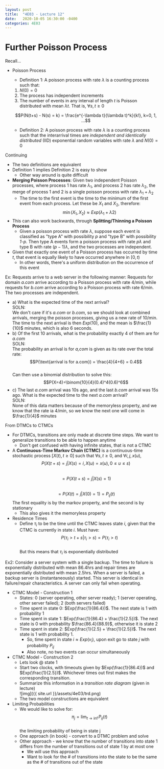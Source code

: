 ```yaml
---
layout: post
title:  "4E03 - Lecture 12"
date:   2020-10-05 16:30:00 -0400
categories: 4E03
---
```


Further Poisson Process
===

Recall...
- Poisson Process
    - Definition 1: A poisson process with rate $\lambda$ is a counting process such that:
    1. $N(0) = 0$
    2. The process has independent increments
    3. The number of events in any interval of length *t* is Poisson distributed with mean $\lambda t$. That is, $\forall s, t \geq 0$  

    $$P(N(t+s) - N(s) = k) = \frac{e^{-\lambda t}(\lambda t)^k}{k!}, k=0, 1, ...$$

    - Definition 2: A poisson process with rate $\lambda$ is a counting process such that the interarrival times are *independent and identically distributed* (IID) exponential random variables with rate $\lambda$ and $N(0) = 0$

Continuing
- The two definitions are equivalent
- Definition 1 implies Definition 2 is easy to show
    - Other way around is quite difficult
- **Merging Poisson Processes**: Given two independent Poisson processes, where process 1 has rate $\lambda_1$, and process 2 has rate $\lambda_2$, the merge of process 1 and 2 is a single poisson process with rate $\lambda_1 + \lambda_2$
    - The time to the first event is the time to the minimum of the first event from each process. Let these be $X_1$ and $X_2$, therefore:  
    $$\min(X_1,X_2) \approx Exp(\lambda_1 + \lambda2)$$
- This can also work backwards, through **Splitting/Thinning a Poisson Process**
    - Given a poisson process with rate $\lambda$, suppose each event is classified as "type A" with possibility *p* and "type B" with possibility *1-p*. Then type A events form a poisson process with rate $p\lambda$ and type B with rate $(p-1)\lambda$, and the two processes are independent.
- Given that exactly one event of a Poisson process has occurred by time *t*, that event is equally likely to have occurred anywhere in $[0, t)$
    - In other words, there's a uniform distribution on the occurrence of this event

Ex: Requests arrive to a web server in the following manner: Requests for domain *a.com* arrive according to a Poisson process with rate 4/min, while requests for *b.com* arrive according to a Poisson process with rate 6/min. The two processes are independent.
- a) What is the expected time of the next arrival?  
SOLN:  
We don't care if it's *a.com* or *b.com*, so we should look at combined arrivals, merging the poisson processes, giving us a new rate of 10/min.  
The time to the next arrival is then $Exp(10)$, and the mean is $\frac{1}{10}$ minutes, which is also 6 seconds.
- b) Of the first 10 arrivals, what is the probability exactly 4 of them are for *a.com*  
SOLN:  
The probability an arrival is for *a,com* is given as its rate over the total rate:  
$$P(\text{arrival is for a.com}) = \frac{4}{4+6} = 0.4$$  
Can then use a binomial distribution to solve this:  
$$P(X=4)=\binom{10}{4}(0.4)^4(0.6)^6$$  
- c) The last *a.com* arrival was 10s ago, and the last *b.com* arrival was 15s ago. What is the expected time to the next *a.com* arrival?  
SOLN:  
None of this data matters because of the memoryless property, and we know that the rate ia 4/min, so we know the next one will come in $\frac{1}{4}$ minutes

From DTMCs to CTMCs
- For DTMCs, transitions are only made at discrete time steps. We want to generalize transitions to be able to happen anytime
    - Don't get confused with having infinite states, that is not a CTMC
- A **Continuous-Time Markov Chain (CTMC)** is a continuous-time stochastic process $[X(t), t \geq 0]$ such that $\forall s, t \geq 0$, and $\forall i, j, x(u),$  
$$P(X(t+s) = j|X(s) = i, X(u) = x(u), 0 \leq u \leq s)$$  
$$= P(X(t+s) = j|X(s) = 1)$$  
$$= P(X(t) =j|X(0)=1) = P_{ij}(t)$$
The first equality is by the markov property, and the second is by stationary
    - This also gives it the memoryless property
- Residence Times
    - Define $\tau_i$ to be the time until the CTMC leaves state *i*, given that the CTMC is currently in state *i*. Must have:  
    $$P(\tau_i \gt t + s | \tau_i \gt s) = P(\tau_i \gt t)$$  
    But this means that $\tau_i$ is exponentially distributed

Ex2: Consider a server system with a single backup. The time to failure is exponentially distributed with mean 86.4hrs and repair times are exponentially distributed with mean 2.5hrs. When a server is failed, a backup server is (instantaneously) started. This server is identical in failure/repair characteristics. A server can only fail when operating.
- CTMC Model - Construction 1
    - States: 0 (server operating, other server ready); 1 (server operating, other server failed); 2 (both servers failed)
    - Time spent in state 0: $Exp(\frac{1}{86.4})$. The next state is 1 with probability 1
    - Time spent in state 1: $Exp(\frac{1}{86.4} + \frac{1}{2.5})$. The next state is 0 with probability $\frac{86.4}{88.9}$, otherwise it is state 2
    - Time spent in state 2: $Exp(\frac{1}{2.5} + \frac{1}{2.5})$. The next state is 1 with probability 1.  
        - So, time spent in state $i \approx Exp(v_i)$, upon exit go to state *j* with probability $P_{ij}$
        - Also note, no two events can occur simultaneously
- CTMC Model - Construction 2
    - Lets look @ state 1
    - Start two clocks, with timeouts given by $Exp(\frac{1}{86.4})$ and $Exp(\frac{1}{2.5})$. Whichever times out first makes the corresponding transition.
    - Summarize this information in a *transition rate diagram* (given in lecture)  
    ![img]({{ site.url }}/assets/4e03/trd.png)
    - The two model constructions are equivalent
- Limiting Probabilities
    - We would like to solve for:  
    $$\pi_j = \lim_{t \rightarrow \inf} P_{ij}(t)$$  
    the limiting probability of being in state j
    - One approach (in book) - convert to a DTMC problem and solve
    - Other approach - we know that the number of transitions into state 1 differs from the number of transitions out of state 1 by at most one
        - We will use this approach
        - Want to look for the # of transitions into the state to be the same as the # of transitions out of the state